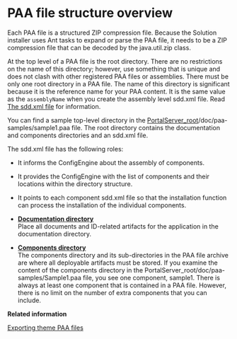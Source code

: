 # PAA file structure overview

Each PAA file is a structured ZIP compression file. Because the Solution installer uses Ant tasks to expand or parse the PAA file, it needs to be a ZIP compression file that can be decoded by the java.util.zip class.

At the top level of a PAA file is the root directory. There are no restrictions on the name of this directory; however, use something that is unique and does not clash with other registered PAA files or assemblies. There must be only one root directory in a PAA file. The name of this directory is significant because it is the reference name for your PAA content. It is the same value as the `assemblyName` when you create the assembly level sdd.xml file. Read [The sdd.xml file](si_paa_spec_sdd.md) for information.

You can find a sample top-level directory in the [PortalServer\_root](../reference/wpsdirstr.md#wp_root)/doc/paa-samples/sample1.paa file. The root directory contains the documentation and components directories and an sdd.xml file.

The sdd.xml file has the following roles:

-   It informs the ConfigEngine about the assembly of components.
-   It provides the ConfigEngine with the list of components and their locations within the directory structure.
-   It points to each component sdd.xml file so that the installation function can process the installation of the individual components.

-   **[Documentation directory](../config/si_paa_spec_doc.md)**  
Place all documents and ID-related artifacts for the application in the documentation directory.
-   **[Components directory](../config/si_paa_spec_compdir.md)**  
The components directory and its sub-directories in the PAA file archive are where all deployable artifacts must be stored. If you examine the content of the components directory in the PortalServer\_root/doc/paa-samples/Sample1.paa file, you see one component, sample1. There is always at least one component that is contained in a PAA file. However, there is no limit on the number of extra components that you can include.


**Related information**  


[Exporting theme PAA files](../dev-theme/themeopt_themedev_export.md)

